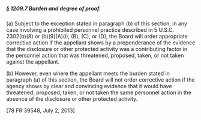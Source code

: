 ##### § 1209.7 Burden and degree of proof. #####

(a) Subject to the exception stated in paragraph (b) of this section, in any case involving a prohibited personnel practice described in 5 U.S.C. 2302(b)(8) or (b)(9)(A)(i), (B), (C), or (D), the Board will order appropriate corrective action if the appellant shows by a preponderance of the evidence that the disclosure or other protected activity was a contributing factor in the personnel action that was threatened, proposed, taken, or not taken against the appellant.

(b) However, even where the appellant meets the burden stated in paragraph (a) of this section, the Board will not order corrective action if the agency shows by clear and convincing evidence that it would have threatened, proposed, taken, or not taken the same personnel action in the absence of the disclosure or other protected activity.

[78 FR 39548, July 2, 2013]